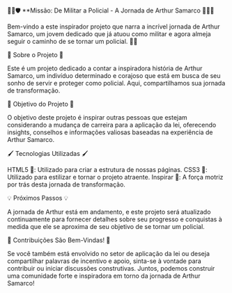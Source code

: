 👮‍♂️🛡️ **Missão: De Militar a Policial - A Jornada de Arthur Samarco 🚀👮‍♂️

Bem-vindo a este inspirador projeto que narra a incrível jornada de Arthur Samarco, um jovem dedicado que já atuou como militar e agora almeja seguir o caminho de se tornar um policial. 💪🌟

🌟 Sobre o Projeto 🌟

Este é um projeto dedicado a contar a inspiradora história de Arthur Samarco, um indivíduo determinado e corajoso que está em busca de seu sonho de servir e proteger como policial. Aqui, compartilhamos sua jornada de transformação.

🚀 Objetivo do Projeto 🚀

O objetivo deste projeto é inspirar outras pessoas que estejam considerando a mudança de carreira para a aplicação da lei, oferecendo insights, conselhos e informações valiosas baseadas na experiência de Arthur Samarco.

🖌️ Tecnologias Utilizadas 🖌️

HTML5 🧱: Utilizado para criar a estrutura de nossas páginas.
CSS3 🎨: Utilizado para estilizar e tornar o projeto atraente.
Inspirar 🌠: A força motriz por trás desta jornada de transformação.

💡 Próximos Passos 💡

A jornada de Arthur está em andamento, e este projeto será atualizado continuamente para fornecer detalhes sobre seu progresso e conquistas à medida que ele se aproxima de seu objetivo de se tornar um policial.

🤝 Contribuições São Bem-Vindas! 🤝

Se você também está envolvido no setor de aplicação da lei ou deseja compartilhar palavras de incentivo e apoio, sinta-se à vontade para contribuir ou iniciar discussões construtivas. Juntos, podemos construir uma comunidade forte e inspiradora em torno da jornada de Arthur Samarco!
